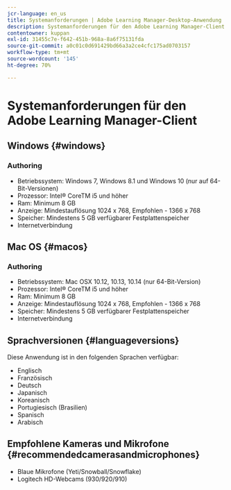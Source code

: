 ```yaml
---
jcr-language: en_us
title: Systemanforderungen | Adobe Learning Manager-Desktop-Anwendung
description: Systemanforderungen für den Adobe Learning Manager-Client
contentowner: kuppan
exl-id: 31455c7e-f642-451b-968a-8a6f75131fda
source-git-commit: a0c01c0d691429bd66a3a2ce4cfc175ad0703157
workflow-type: tm+mt
source-wordcount: '145'
ht-degree: 70%

---
```


# Systemanforderungen für den Adobe Learning Manager-Client

## Windows {#windows}

### Authoring

* Betriebssystem: Windows 7, Windows 8.1 und Windows 10 (nur auf 64-Bit-Versionen)
* Prozessor: Intel® CoreTM i5 und höher
* Ram: Minimum 8 GB
* Anzeige: Mindestauflösung 1024 x 768, Empfohlen - 1366 x 768
* Speicher: Mindestens 5 GB verfügbarer Festplattenspeicher
* Internetverbindung

## Mac OS {#macos}

### Authoring

* Betriebssystem: Mac OSX 10.12, 10.13, 10.14 (nur 64-Bit-Version)
* Prozessor: Intel® CoreTM i5 und höher
* Ram: Minimum 8 GB
* Anzeige: Mindestauflösung 1024 x 768, Empfohlen - 1366 x 768
* Speicher: Mindestens 5 GB verfügbarer Festplattenspeicher
* Internetverbindung

## Sprachversionen {#languageversions}

Diese Anwendung ist in den folgenden Sprachen verfügbar: 

* Englisch
* Französisch
* Deutsch
* Japanisch
* Koreanisch
* Portugiesisch (Brasilien)
* Spanisch
* Arabisch

## Empfohlene Kameras und Mikrofone {#recommendedcamerasandmicrophones}

* Blaue Mikrofone (Yeti/Snowball/Snowflake)
* Logitech HD-Webcams (930/920/910)
